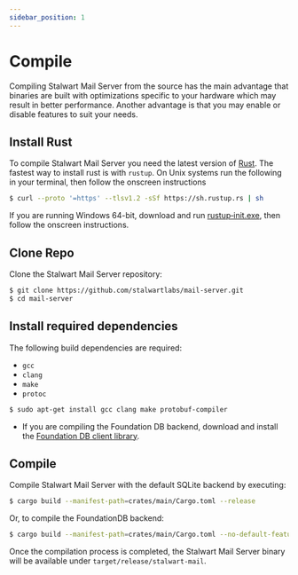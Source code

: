 ```yaml
---
sidebar_position: 1
---
```


# Compile

Compiling Stalwart Mail Server from the source has the main advantage that binaries are built
with optimizations specific to your hardware which may result in better performance.
Another advantage is that you may enable or disable features to suit your needs.

## Install Rust

To compile Stalwart Mail Server you need the latest version of [Rust](https://www.rust-lang.org/). The fastest way to install rust is with ``rustup``. On Unix systems run the following in your terminal, then follow the onscreen instructions

```bash
$ curl --proto '=https' --tlsv1.2 -sSf https://sh.rustup.rs | sh
```

If you are running Windows 64-bit, download and run [rustup‑init.exe](https://rustup.rs), then follow the onscreen instructions. 

## Clone Repo

Clone the Stalwart Mail Server repository:

```bash
$ git clone https://github.com/stalwartlabs/mail-server.git
$ cd mail-server
```

## Install required dependencies

The following build dependencies are required:

- `gcc`
- `clang`
- `make`
- `protoc`

```bash
$ sudo apt-get install gcc clang make protobuf-compiler
```

- If you are compiling the Foundation DB backend, download and install the [Foundation DB client library](https://github.com/apple/foundationdb/releases).

## Compile

Compile Stalwart Mail Server with the default SQLite backend by executing:

```bash
$ cargo build --manifest-path=crates/main/Cargo.toml --release
```

Or, to compile the FoundationDB backend:

```bash
$ cargo build --manifest-path=crates/main/Cargo.toml --no-default-features --features foundationdb --release
```

Once the compilation process is completed, the Stalwart Mail Server
binary will be available under ``target/release/stalwart-mail``.

